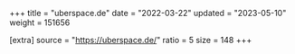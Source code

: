 +++
title = "uberspace.de"
date = "2022-03-22"
updated = "2023-05-10"
weight = 151656

[extra]
source = "https://uberspace.de/"
ratio = 5
size = 148
+++
